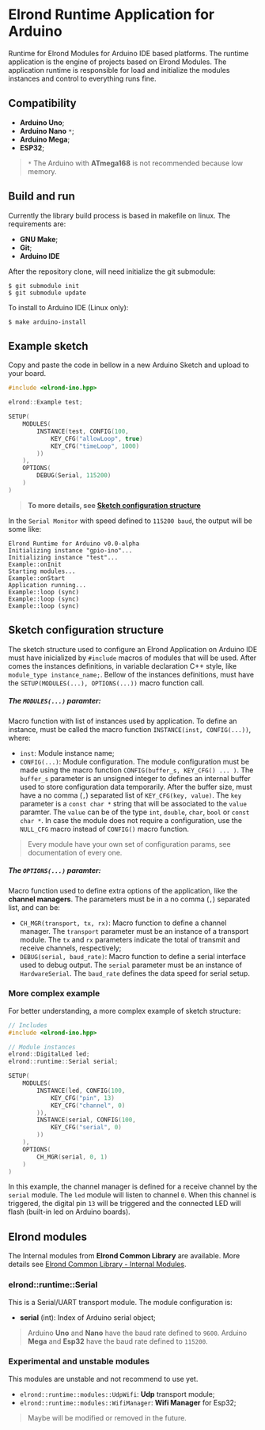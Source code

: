# Elrond Runtime Application for Arduino

Runtime for Elrond Modules for Arduino IDE based platforms. The runtime application is the engine of projects based on Elrond Modules. The application runtime is responsible for load and initialize the modules instances and control to everything runs fine.

## Compatibility
 - **Arduino Uno**;
 - **Arduino Nano** `*`;
 - **Arduino Mega**;
 - **ESP32**;

> `*` The Arduino with **ATmega168** is not recommended because low memory.
## Build and run
Currently the library build process is based in makefile on linux. The requirements are:
 - **GNU Make**;
 - **Git**;
 - **Arduino IDE**

After the repository clone, will need initialize the git submodule:
```
$ git submodule init
$ git submodule update
```

To install to Arduino IDE (Linux only):
```
$ make arduino-install
```

## Example sketch
Copy and paste the code in bellow in a new Arduino Sketch and upload to your board.

```c++
#include <elrond-ino.hpp>

elrond::Example test;

SETUP(
    MODULES(
        INSTANCE(test, CONFIG(100,
            KEY_CFG("allowLoop", true)
            KEY_CFG("timeLoop", 1000)
        ))
    ),
    OPTIONS(
        DEBUG(Serial, 115200)
    )
)
```
> **To more details, see [Sketch configuration structure](#sketch-configuration-structure)**

In the `Serial Monitor` with speed defined to `115200 baud`, the output will be some like:
```
Elrond Runtime for Arduino v0.0-alpha
Initializing instance "gpio-ino"...
Initializing instance "test"...
Example::onInit
Starting modules...
Example::onStart
Application running...
Example::loop (sync)
Example::loop (sync)
Example::loop (sync)
```
## Sketch configuration structure
The sketch structure used to configure an Elrond Application on Arduino IDE must have inicialized by `#include` macros of modules that will be used. After comes the instances definitions, in variable declaration C++ style, like `module_type instance_name;`. Bellow of the instances definitions, must have the `SETUP(MODULES(...), OPTIONS(...))` macro function call.

##### The `MODULES(...)` paramter:
Macro function with list of instances used by application. To define an instance, must be called the macro function `INSTANCE(inst, CONFIG(...))`, where:
 - `inst`: Module instance name;
 - `CONFIG(...)`: Module configuration. The module configuration must be made using the macro function `CONFIG(buffer_s, KEY_CFG() ... )`. The `buffer_s` parameter is an unsigned integer to defines an internal buffer used to store configuration data temporarily. After the buffer size, must have a no comma (`,`) separated list of `KEY_CFG(key, value)`. The `key` parameter is a `const char *` string that will be associated to the `value` paramter. The `value` can be of the type `int`, `double`, `char`, `bool` or `const char *`. In case the module does not require a configuration, use the `NULL_CFG` macro instead of `CONFIG()` macro function.

> Every module have your own set of configuration params, see documentation of every one.

##### The `OPTIONS(...)` paramter:
Macro function used to define extra options of the application, like the **channel managers**. The parameters must be in a no comma (`,`) separated list, and can be:
 - `CH_MGR(transport, tx, rx)`: Macro function to define a channel manager. The `transport` parameter must be an instance of a transport module. The `tx` and `rx` parameters indicate the total of transmit and receive channels, respectively;
 - `DEBUG(serial, baud_rate)`: Macro function to define a serial interface used to debug output. The `serial` parameter must be an instance of `HardwareSerial`. The `baud_rate` defines the data speed for serial setup.

### More complex example
For better understanding, a more complex example of sketch structure:

```c++
// Includes
#include <elrond-ino.hpp>

// Module instances
elrond::DigitalLed led;
elrond::runtime::Serial serial;

SETUP(
    MODULES(
        INSTANCE(led, CONFIG(100,
            KEY_CFG("pin", 13)
            KEY_CFG("channel", 0)
        )),
        INSTANCE(serial, CONFIG(100,
            KEY_CFG("serial", 0)
        ))
    ),
    OPTIONS(
        CH_MGR(serial, 0, 1)
    )
)
```

In this example, the channel manager is defined for a receive channel by the `serial` module. The `led` module will listen to channel `0`. When this channel is triggered, the digital pin `13` will be triggered and the connected LED will flash (built-in led on Arduino boards).

## Elrond modules
The Internal modules from **Elrond Common Library** are available. More details see [Elrond Common Library - Internal Modules](https://github.com/edwino-stein/elrond-common#internal-modules).

### elrond::runtime::Serial
This is a Serial/UART transport module. The module configuration is:
 - **serial** (int): Index of Arduino serial object;
> Arduino **Uno** and **Nano** have the baud rate defined to `9600`.
> Arduino **Mega** and **Esp32** have the baud rate defined to `115200`.

### Experimental and unstable modules
This modules are unstable and not recommend to use yet.
 - `elrond::runtime::modules::UdpWifi`: **Udp** transport module;
 - `elrond::runtime::modules::WifiManager`: **Wifi Manager** for Esp32;

> Maybe will be modified or removed in the future.
